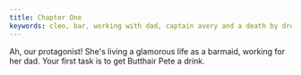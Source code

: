 ```yaml
---
title: Chapter One
keywords: cleo, bar, working with dad, captain avery and a death by drowning
---
```


Ah, our protagonist! She's living a glamorous life as a barmaid, working for her dad. Your first task is to get Butthair Pete a drink.

